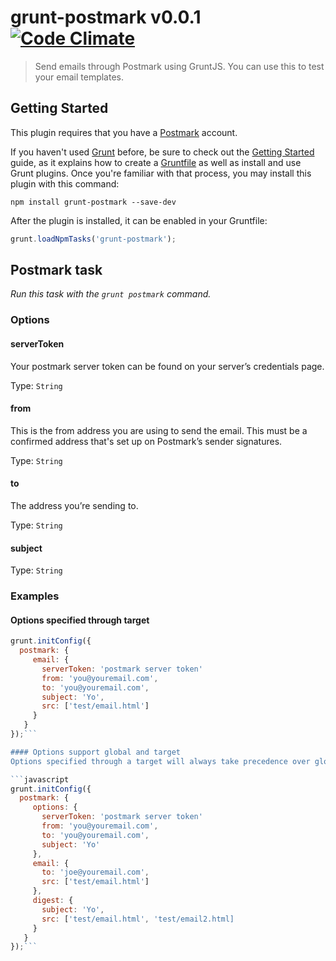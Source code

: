 # grunt-postmark v0.0.1  [![Code Climate](https://codeclimate.com/github/derekrushforth/grunt-postmark/badges/gpa.svg)](https://codeclimate.com/github/derekrushforth/grunt-postmark)

> Send emails through Postmark using GruntJS. You can use this to test your email templates.

## Getting Started

This plugin requires that you have a [Postmark](http://postmarkapp.com) account.

If you haven't used [Grunt](http://gruntjs.com/) before, be sure to check out the [Getting Started](http://gruntjs.com/getting-started) guide, as it explains how to create a [Gruntfile](http://gruntjs.com/sample-gruntfile) as well as install and use Grunt plugins. Once you're familiar with that process, you may install this plugin with this command:

```shell
npm install grunt-postmark --save-dev
```

After the plugin is installed, it can be enabled in your Gruntfile:

```js
grunt.loadNpmTasks('grunt-postmark');
```

## Postmark task
_Run this task with the `grunt postmark` command._

### Options


#### serverToken
Your postmark server token can be found on your server’s credentials page.

Type: `String`


#### from
This is the from address you are using to send the email. This must be a confirmed address that's set up on Postmark’s sender signatures.

Type: `String`


#### to
The address you’re sending to.

Type: `String`


####  subject

Type: `String`


### Examples

#### Options specified through target

```javascript
grunt.initConfig({
  postmark: {
     email: {
       serverToken: 'postmark server token'
       from: 'you@youremail.com',
       to: 'you@youremail.com',
       subject: 'Yo',
       src: ['test/email.html']
     }
   }
});```

#### Options support global and target
Options specified through a target will always take precedence over global options.

```javascript
grunt.initConfig({
  postmark: {
     options: {
       serverToken: 'postmark server token'
       from: 'you@youremail.com',
       to: 'you@youremail.com',
       subject: 'Yo'
     },
     email: {
       to: 'joe@youremail.com',
       src: ['test/email.html']
     },
     digest: {
       subject: 'Yo',
       src: ['test/email.html', 'test/email2.html]
     }
   }
});```